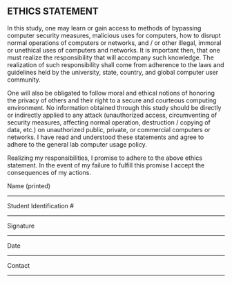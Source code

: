 ## ETHICS STATEMENT

In this study, one may learn or gain access to methods of bypassing computer security measures, malicious uses for computers, how to disrupt normal operations of computers or networks, and / or other illegal, immoral or unethical uses of computers and networks.  It is important then, that one must realize the responsibility that will accompany such knowledge.  The realization of such responsibility shall come from adherence to the laws and guidelines held by the university, state, country, and global computer user community.  

One will also be obligated to follow moral and ethical notions of honoring the privacy of others and their right to a secure and courteous computing environment. No information obtained through this study should be directly or indirectly applied to any attack (unauthorized access, circumventing of security measures, affecting normal operation, destruction / copying of data, etc.) on unauthorized public, private, or commercial computers or networks.  I have read and understood these statements and agree to adhere to the general lab computer usage policy.

Realizing my responsibilities, I promise to adhere to the above ethics statement.  In the event of my failure to fulfill this promise I accept the consequences of my actions.


Name (printed)

______________________________

Student Identification #

______________________________

Signature				

______________________________

Date

______________________________


Contact

______________________________
